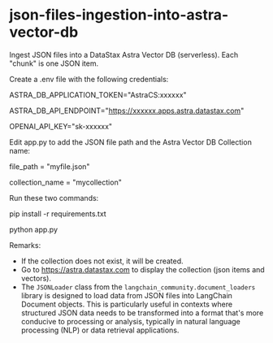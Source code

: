 # json-files-ingestion-into-astra-vector-db
Ingest JSON files into a DataStax Astra Vector DB (serverless). Each "chunk" is one JSON item.

Create a .env file with the following credentials:

ASTRA_DB_APPLICATION_TOKEN="AstraCS:xxxxxx"

ASTRA_DB_API_ENDPOINT="https://xxxxxx.apps.astra.datastax.com"

OPENAI_API_KEY="sk-xxxxxx"

Edit app.py to add the JSON file path and the Astra Vector DB Collection name:

file_path = "myfile.json"

collection_name = "mycollection"

Run these two commands:

pip install -r requirements.txt

python app.py

Remarks: 

- If the collection does not exist, it will be created.
- Go to https://astra.datastax.com to display the collection (json items and vectors).
- The `JSONLoader` class from the `langchain_community.document_loaders` library is designed to load data from JSON files into LangChain Document objects. This is particularly useful in contexts where structured JSON data needs to be transformed into a format that's more conducive to processing or analysis, typically in natural language processing (NLP) or data retrieval applications.

